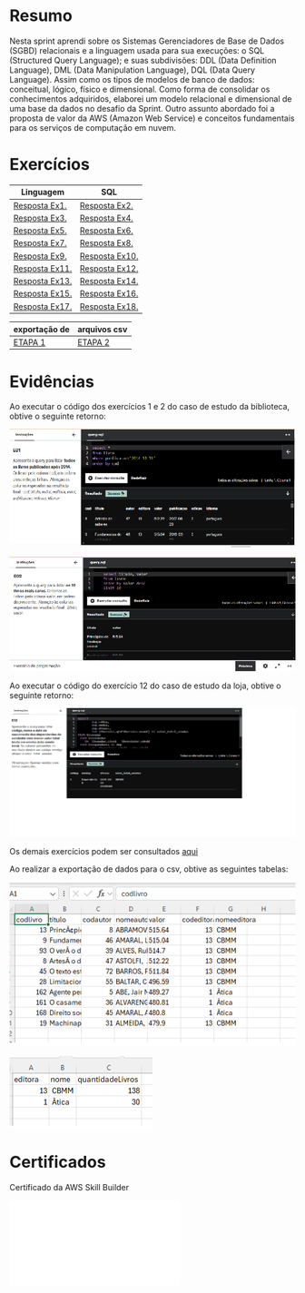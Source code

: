 # Resumo
Nesta sprint aprendi sobre os Sistemas Gerenciadores de Base de Dados (SGBD) relacionais e a linguagem usada para sua execuções: o SQL (Structured Query Language); e suas subdivisões: DDL (Data Definition Language), DML (Data Manipulation Language), DQL (Data Query Language). Assim como os tipos de modelos de banco de dados: conceitual, lógico, físico e dimensional. 
Como forma de consolidar os conhecimentos adquiridos, elaborei um modelo relacional e dimensional de uma base da dados no desafio da Sprint. 
Outro assunto abordado foi a proposta de valor da AWS (Amazon Web Service) e conceitos fundamentais para os serviços de computação em nuvem. 

# Exercícios

|  Linguagem   |   SQL    |
|------------ | ----- |
| [Resposta Ex1.](Exercicios/ex01.sql) |   [Resposta Ex2.](Exercicios/ex02.sql)|
| [Resposta Ex3.](Exercicios/ex03.sql) | [Resposta Ex4.](Exercicios/ex04.sql) |
| [Resposta Ex5.](Exercicios/ex05.sql) |  [Resposta Ex6.](Exercicios/ex06.sql)|
| [Resposta Ex7.](Exercicios/ex07.sql) |  [Resposta Ex8.](Exercicios/ex08.sql) |
| [Resposta Ex9.](Exercicios/ex09.sql) |  [Resposta Ex10.](Exercicios/ex10.sql) | 
| [Resposta Ex11.](Exercicios/ex11.sql) | [Resposta Ex12.](Exercicios/ex12.sql) |
| [Resposta Ex13.](Exercicios/ex13.sql) | [Resposta Ex14.](Exercicios/ex14.sql) |
| [Resposta Ex15.](Exercicios/ex15.sql) | [Resposta Ex16.](Exercicios/ex16.sql) |
| [Resposta Ex17.](Exercicios/ex17.sql) |[Resposta Ex18.](Exercicios/ex18.sql) |

| exportação de | arquivos csv|
| --- | --- |
| [ETAPA 1](Exercicios/ex17.csv) | [ETAPA 2](Exercicios/ex18.csv) |


# Evidências


Ao executar o código dos exercícios 1 e 2 do caso de estudo da biblioteca, obtive o seguinte retorno: 

![Exercício 1](evidencias/ex01.png)


![Exercício 2 ](evidencias/ex02.png)

Ao executar o código do exercício 12 do caso de estudo da loja, obtive o seguinte retorno: 

![Exercício 12 ](evidencias/ex12.png)

Os demais exercícios podem ser consultados [aqui](exercicios) 

Ao realizar a exportação de dados para o csv, obtive as seguintes tabelas:

![Exercício 17 ](evidencias/ex17.png)

![Exercício 18 ](evidencias/ex18.png)

# Certificados


Certificado da AWS Skill Builder

![AWS Partner Sales Accreditation](Certificados/AWS%20_partner%20_sales_accreditation.pdf)